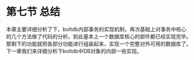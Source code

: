# 第七节 总结

本章主要详细分析了下，boltdb内部事务的实现机制，再次基础上对事务中核心的几个方法做了代码的分析。到此基本上一个数据库核心的部件都已经实现完毕。那剩下的功能就把各部分功能进行组装起来，实现一个完整对外可用的数据库了。下一章我们来详细分析下boltdb中DB对象的内部一些实现。

